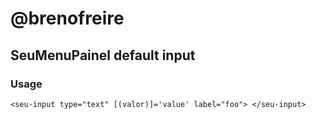 # @brenofreire

## SeuMenuPainel default input

### Usage
`<seu-input type="text" [(valor)]='value' label="foo"> </seu-input>`
